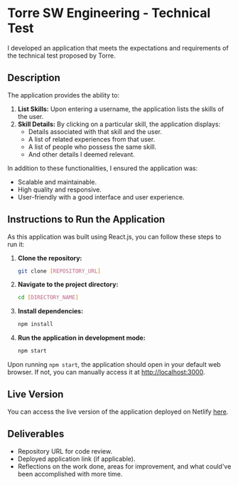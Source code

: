 # Torre SW Engineering - Technical Test

I developed an application that meets the expectations and requirements of the technical test proposed by Torre.

## Description

The application provides the ability to:

1. **List Skills:** Upon entering a username, the application lists the skills of the user.
2. **Skill Details:** By clicking on a particular skill, the application displays:
   - Details associated with that skill and the user.
   - A list of related experiences from that user.
   - A list of people who possess the same skill.
   - And other details I deemed relevant.

In addition to these functionalities, I ensured the application was:

- Scalable and maintainable.
- High quality and responsive.
- User-friendly with a good interface and user experience.

## Instructions to Run the Application

As this application was built using React.js, you can follow these steps to run it:

1. **Clone the repository:**

   ```bash
   git clone [REPOSITORY_URL]
   ```

2. **Navigate to the project directory:**

   ```bash
   cd [DIRECTORY_NAME]
   ```

3. **Install dependencies:**

   ```bash
   npm install
   ```

4. **Run the application in development mode:**

   ```bash
   npm start
   ```

Upon running `npm start`, the application should open in your default web browser. If not, you can manually access it at [http://localhost:3000](http://localhost:3000).

## Live Version

You can access the live version of the application deployed on Netlify [here](NETLIFY_LINK_PLACEHOLDER).

## Deliverables

- Repository URL for code review.
- Deployed application link (if applicable).
- Reflections on the work done, areas for improvement, and what could've been accomplished with more time.
